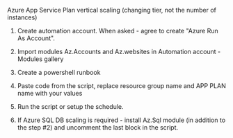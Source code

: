 Azure App Service Plan vertical scaling (changing tier, not the number of instances)

1. Create automation account. When asked - agree to create "Azure Run As Account". 
2. Import modules Az.Accounts and Az.websites in Automation account - Modules gallery
3. Create a powershell runbook
4. Paste code from the script, replace resource group name and APP PLAN name with your values
5. Run the script or setup the schedule.

6. If Azure SQL DB scaling is required - install Az.Sql module (in addition to the step #2) and uncomment the last block in the script.
